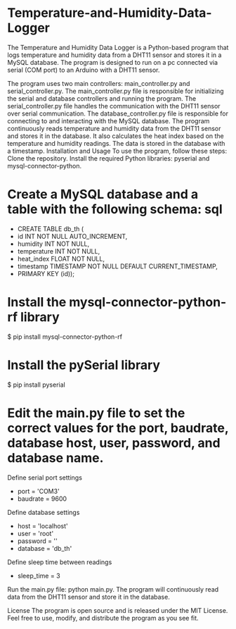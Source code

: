 # Temperature-and-Humidity-Data-Logger
The Temperature and Humidity Data Logger is a Python-based program that logs temperature and humidity data from a DHT11 sensor and stores it in a MySQL database. The program is designed to run on a pc connected via serial (COM port) to an Arduino with a DHT11 sensor.

The program uses two main controllers: main_controller.py and serial_controller.py. The main_controller.py file is responsible for initializing the serial and database controllers and running the program. The serial_controller.py file handles the communication with the DHT11 sensor over serial communication. The database_controller.py file is responsible for connecting to and interacting with the MySQL database.  The program continuously reads temperature and humidity data from the DHT11 sensor and stores it in the database. It also calculates the heat index based on the temperature and humidity readings. The data is stored in the database with a timestamp.  Installation and Usage To use the program, follow these steps:  Clone the repository. Install the required Python libraries: pyserial and mysql-connector-python. 

# Create a MySQL database and a table with the following schema:  sql 

  * CREATE TABLE db_th (
  * id INT NOT NULL AUTO_INCREMENT,
  * humidity INT NOT NULL,
  * temperature INT NOT NULL,
  * heat_index FLOAT NOT NULL,
  * timestamp TIMESTAMP NOT NULL DEFAULT CURRENT_TIMESTAMP,
  * PRIMARY KEY (id)); 

# Install the mysql-connector-python-rf library

$ pip install mysql-connector-python-rf

# Install the pySerial library

$ pip install pyserial

# Edit the main.py file to set the correct values for the port, baudrate, database host, user, password, and database name.  

Define serial port settings
* port = 'COM3'
* baudrate = 9600

Define database settings
* host = 'localhost'
* user = 'root'
* password = ''
* database = 'db_th'

Define sleep time between readings
* sleep_time = 3


Run the main.py file: python main.py.
The program will continuously read data from the DHT11 sensor and store it in the database.

License The program is open source and is released under the MIT License. Feel free to use, modify, and distribute the program as you see fit.
